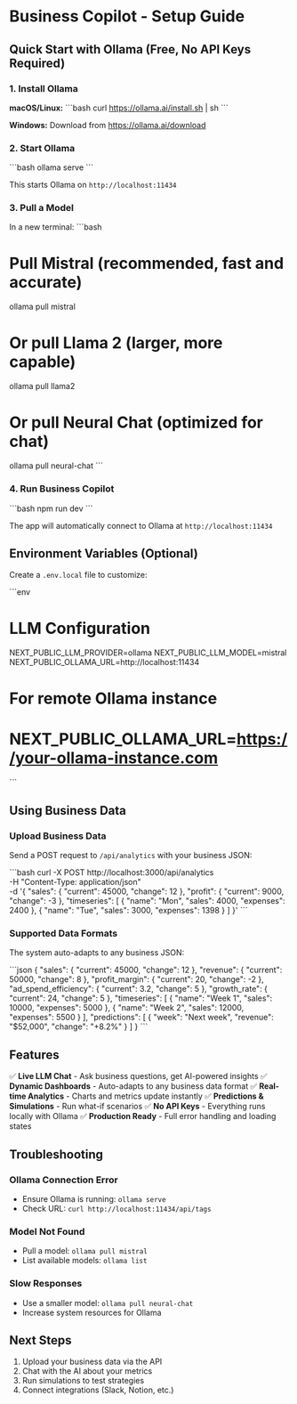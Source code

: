 # Business Copilot - Setup Guide

## Quick Start with Ollama (Free, No API Keys Required)

### 1. Install Ollama

**macOS/Linux:**
\`\`\`bash
curl https://ollama.ai/install.sh | sh
\`\`\`

**Windows:**
Download from https://ollama.ai/download

### 2. Start Ollama

\`\`\`bash
ollama serve
\`\`\`

This starts Ollama on `http://localhost:11434`

### 3. Pull a Model

In a new terminal:
\`\`\`bash
# Pull Mistral (recommended, fast and accurate)
ollama pull mistral

# Or pull Llama 2 (larger, more capable)
ollama pull llama2

# Or pull Neural Chat (optimized for chat)
ollama pull neural-chat
\`\`\`

### 4. Run Business Copilot

\`\`\`bash
npm run dev
\`\`\`

The app will automatically connect to Ollama at `http://localhost:11434`

## Environment Variables (Optional)

Create a `.env.local` file to customize:

\`\`\`env
# LLM Configuration
NEXT_PUBLIC_LLM_PROVIDER=ollama
NEXT_PUBLIC_LLM_MODEL=mistral
NEXT_PUBLIC_OLLAMA_URL=http://localhost:11434

# For remote Ollama instance
# NEXT_PUBLIC_OLLAMA_URL=https://your-ollama-instance.com
\`\`\`

## Using Business Data

### Upload Business Data

Send a POST request to `/api/analytics` with your business JSON:

\`\`\`bash
curl -X POST http://localhost:3000/api/analytics \
  -H "Content-Type: application/json" \
  -d '{
    "sales": {
      "current": 45000,
      "change": 12
    },
    "profit": {
      "current": 9000,
      "change": -3
    },
    "timeseries": [
      { "name": "Mon", "sales": 4000, "expenses": 2400 },
      { "name": "Tue", "sales": 3000, "expenses": 1398 }
    ]
  }'
\`\`\`

### Supported Data Formats

The system auto-adapts to any business JSON:

\`\`\`json
{
  "sales": { "current": 45000, "change": 12 },
  "revenue": { "current": 50000, "change": 8 },
  "profit_margin": { "current": 20, "change": -2 },
  "ad_spend_efficiency": { "current": 3.2, "change": 5 },
  "growth_rate": { "current": 24, "change": 5 },
  "timeseries": [
    { "name": "Week 1", "sales": 10000, "expenses": 5000 },
    { "name": "Week 2", "sales": 12000, "expenses": 5500 }
  ],
  "predictions": [
    { "week": "Next week", "revenue": "$52,000", "change": "+8.2%" }
  ]
}
\`\`\`

## Features

✅ **Live LLM Chat** - Ask business questions, get AI-powered insights
✅ **Dynamic Dashboards** - Auto-adapts to any business data format
✅ **Real-time Analytics** - Charts and metrics update instantly
✅ **Predictions & Simulations** - Run what-if scenarios
✅ **No API Keys** - Everything runs locally with Ollama
✅ **Production Ready** - Full error handling and loading states

## Troubleshooting

### Ollama Connection Error
- Ensure Ollama is running: `ollama serve`
- Check URL: `curl http://localhost:11434/api/tags`

### Model Not Found
- Pull a model: `ollama pull mistral`
- List available models: `ollama list`

### Slow Responses
- Use a smaller model: `ollama pull neural-chat`
- Increase system resources for Ollama

## Next Steps

1. Upload your business data via the API
2. Chat with the AI about your metrics
3. Run simulations to test strategies
4. Connect integrations (Slack, Notion, etc.)
